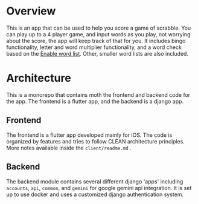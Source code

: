 # Overview

This is an app that can be used to help you score a game of scrabble. You can play up to a 4 player game, and input words as you play, not worrying about the score, the app will keep track of that for you. It includes bingo functionality, letter and word multiplier functionality, and a word check based on the [Enable word list](https://www.bananagrammer.com/2013/12/the-amazing-enable-word-list-project.html). Other, smaller word lists are also included.

# Architecture

This is a monorepo that contains moth the frontend and backend code for the app. The frontend is a flutter app, and the backend is a django app.

## Frontend

The frontend is a flutter app developed mainly for iOS. The code is organized by features and tries to follow CLEAN architecture principles. More notes available inside the `client/readme.md` .

## Backend

The backend module contains several different django 'apps' including `accounts`, `api`, `common`, and `gemini` for google gemini api integration. It is set up to use docker and uses a customized django authentication system. 
